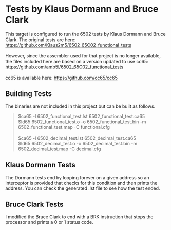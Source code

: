# Tests by Klaus Dormann and Bruce Clark

This target is configured to run the 6502 tests by Klaus Dormann and Bruce Clark. The original tests are
here: https://github.com/Klaus2m5/6502_65C02_functional_tests
<br><br>
However, since the assembler used for that project is no longer available, the files included here are based on a
version updated to use cc65: https://github.com/amb5l/6502_65C02_functional_tests
<br><br>
cc65 is available here: https://github.com/cc65/cc65

## Building Tests
The binaries are not included in this project but can be built as follows.

> $ca65 -l 6502_functional_test.lst 6502_functional_test.ca65<br>
> $ld65 6502_functional_test.o -o 6502_functional_test.bin -m 6502_functional_test.map -C functional.cfg<br>
> <br>
> $ca65 -l 6502_decimal_test.lst 6502_decimal_test.ca65<br>
> $ld65 6502_decimal_test.o -o 6502_decimal_test.bin -m 6502_decimal_test.map -C decimal.cfg<br>

## Klaus Dormann Tests
The Dormann tests end by looping forever on a given address so an interceptor is provided that checks for this
condition and then prints the address. You can check the generated .lst file to see how the test ended.

## Bruce Clark Tests
I modified the Bruce Clark to end with a BRK instruction that stops the processor and prints a 0 or 1 status code.

